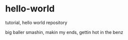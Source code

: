 # hello-world
tutorial, hello world repository


big baller smashin, makin my ends, gettin hot in the benz
